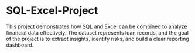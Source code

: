 # SQL-Excel-Project
This project demonstrates how SQL and Excel can be combined to analyze financial data effectively.   The dataset represents loan records, and the goal of the project is to extract insights, identify risks, and build a clear reporting dashboard.
